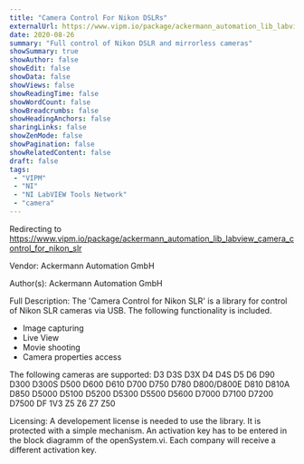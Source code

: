 ```yaml
---
title: "Camera Control For Nikon DSLRs"
externalUrl: https://www.vipm.io/package/ackermann_automation_lib_labview_camera_control_for_nikon_slr
date: 2020-08-26
summary: "Full control of Nikon DSLR and mirrorless cameras"
showSummary: true
showAuthor: false
showEdit: false
showData: false
showViews: false
showReadingTime: false
showWordCount: false
showBreadcrumbs: false
showHeadingAnchors: false
sharingLinks: false
showZenMode: false
showPagination: false
showRelatedContent: false
draft: false
tags:
 - "VIPM"
 - "NI"
 - "NI LabVIEW Tools Network"
 - "camera"
---
```


Redirecting to https://www.vipm.io/package/ackermann_automation_lib_labview_camera_control_for_nikon_slr

Vendor: Ackermann Automation GmbH

Author(s): Ackermann Automation GmbH
 
Full Description:
The 'Camera Control for Nikon SLR' is a  library for control of Nikon SLR cameras via USB. The following functionality is included.
- Image capturing 
- Live View 
- Movie shooting 
- Camera properties access 


The following cameras are supported:
    D3
    D3S
    D3X
    D4
    D4S
    D5
    D6
    D90
    D300
    D300S
    D500
    D600
    D610
    D700
    D750
    D780
    D800/D800E
    D810
    D810A
    D850
    D5000
    D5100
    D5200
    D5300
    D5500
    D5600
    D7000
    D7100
    D7200
    D7500
    DF
    1V3
    Z5
    Z6
    Z7
    Z50


Licensing:
 A developement license is needed to use the library. It is protected with a simple mechanism. An activation key has to be entered in the block diagramm of the openSystem.vi. Each company will receive a different activation key.